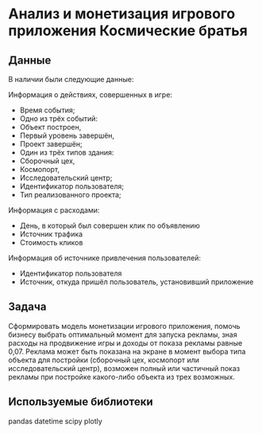 # Анализ и монетизация игрового приложения Космические братья

## Данные
В наличии были следующие данные:

Информация о действиях, совершенных в игре:
* Время события;
* Одно из трёх событий:
* Объект построен,
* Первый уровень завершён,
* Проект завершён;
* Один из трёх типов здания:
* Сборочный цех,
* Космопорт,
* Исследовательский центр;
* Идентификатор пользователя;
* Тип реализованного проекта;

Информация с расходами:
* День, в который был совершен клик по объявлению
* Источник трафика
* Стоимость кликов

Информация об источнике привлечения пользователей:
* Идентификатор пользователя
* Источник, откуда пришёл пользователь, установивший приложение

## Задача
Сформировать модель монетизации игрового приложения, помочь бизнесу выбрать оптимальный момент для запуска рекламы, зная расходы на продвижение игры и доходы от показа рекламы равные 0,07. Реклама может быть показана на экране в момент выбора типа объекта для постройки (сборочный цех, космопорт или исследовательский центр), возможен полный или частичный показ рекламы при постройке какого-либо объекта из трех возможных.

## Используемые библиотеки	
pandas
datetime
scipy
plotly